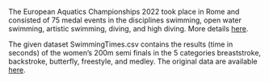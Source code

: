 The European Aquatics Championships 2022 took place in Rome and consisted of 75 medal events in the disciplines swimming, open water swimming, artistic swimming, diving, and high diving. More details [here](https://www.roma2022.eu/en/).

The given dataset SwimmingTimes.csv contains the results (time in seconds) of the women’s 200m semi finals in the 5 categories breaststroke, backstroke, butterfly, freestyle, and medley. The original data are available [here](https://roma2022.microplustimingservices.com/indexRoma2022_web.php).